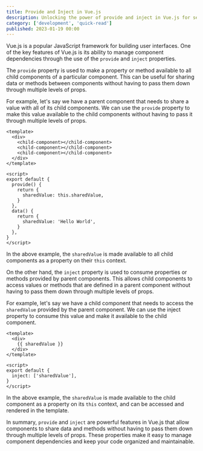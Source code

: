 ```yaml
---
title: Provide and Inject in Vue.js
description: Unlocking the power of provide and inject in Vue.js for seamless component communication
category: ['development', 'quick-read']
published: 2023-01-19 00:00
---
```


Vue.js is a popular JavaScript framework for building user interfaces. One of the key features of Vue.js is its ability to manage component dependencies through the use of the `provide` and `inject` properties.

The `provide` property is used to make a property or method available to all child components of a particular component. This can be useful for sharing data or methods between components without having to pass them down through multiple levels of props.

For example, let's say we have a parent component that needs to share a value with all of its child components. We can use the `provide` property to make this value available to the child components without having to pass it through multiple levels of props.

```vue
<template>
  <div>
    <child-component></child-component>
    <child-component></child-component>
    <child-component></child-component>
  </div>
</template>

<script>
export default {
  provide() {
    return {
      sharedValue: this.sharedValue,
    }
  },
  data() {
    return {
      sharedValue: 'Hello World',
    }
  },
}
</script>
```

In the above example, the `sharedValue` is made available to all child components as a property on their `this` context.

On the other hand, the `inject` property is used to consume properties or methods provided by parent components. This allows child components to access values or methods that are defined in a parent component without having to pass them down through multiple levels of props.

For example, let's say we have a child component that needs to access the `sharedValue` provided by the parent component. We can use the inject property to consume this value and make it available to the child component.

```vue
<template>
  <div>
    {{ sharedValue }}
  </div>
</template>

<script>
export default {
  inject: ['sharedValue'],
}
</script>
```

In the above example, the `sharedValue` is made available to the child component as a property on its `this` context, and can be accessed and rendered in the template.

In summary, `provide` and `inject` are powerful features in Vue.js that allow components to share data and methods without having to pass them down through multiple levels of props. These properties make it easy to manage component dependencies and keep your code organized and maintainable.
